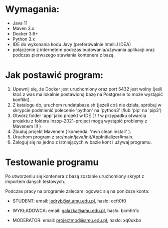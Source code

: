 # Wymagania:

 - Java 11
 - Maven 3.x
 - Docker 3.6+
 - Python 3.x
 - IDE do wykonania kodu Javy (preferowalnie IntelliJ IDEA)
 - połączenie z internetem podczas budowania/używania aplikacji oraz podczas pierwszego stawiania kontenera z bazą.

# Jak postawić program:

1. Upewnij się, że Docker jest uruchomiony oraz port 5432 jest wolny (jeśli ktoś z was ma lokalnie postawioną bazę na Postgresie to może wystąpić konflikt).
2. Z katalogu db, uruchom rundatabase.sh (jeżeli coś nie działa, spróbuj w skrypcie podmienić polecenie 'python' na 'python3' i/lub 'pip' na 'pip3') 
3. Otwórz folder 'app' jako projekt w IDE ( !!! w przypadku otwarcia projektu z folderu inzop-2021-project mogą wystąpić problemy z Mavenem !!! )
4. Zbuduj projekt Mavenem ( komenda: 'mvn clean install' ).
5. Uruchom program z src/main/java/init/AppInitializer#main.
6. Zaloguj się na jedno z istniejących w bazie kont i używaj programu.

# Testowanie programu

Po utworzeniu się kontenera z bazą zostanie uruchomiony skrypt z importem danych testowych.

Podczas pracy na programie zalecam logować się na poniższe konta:

 - STUDENT: email: jedryb@st.amu.edu.pl, hasło: ocft0f0

 - WYKŁADOWCA: email: galazka@amu.edu.pl, hasło: bcmhh1c

 - MODERATOR: email: projectmod@amu.edu.pl, hasło: xq0ukbo
